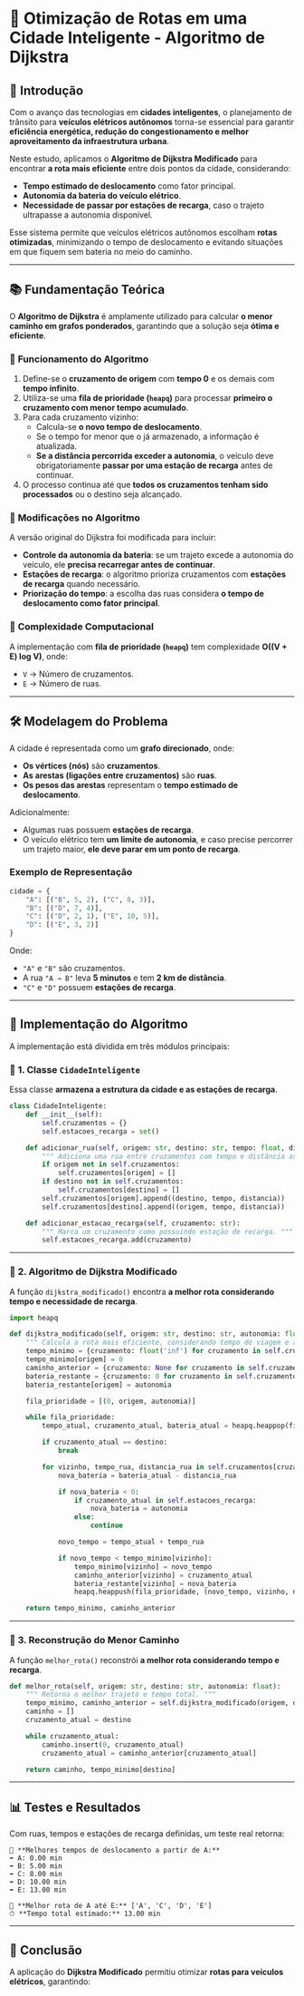 # 🚗 **Otimização de Rotas em uma Cidade Inteligente - Algoritmo de Dijkstra**

## 📖 **Introdução**

Com o avanço das tecnologias em **cidades inteligentes**, o planejamento de trânsito para **veículos elétricos autônomos** torna-se essencial para garantir **eficiência energética, redução do congestionamento e melhor aproveitamento da infraestrutura urbana**. 

Neste estudo, aplicamos o **Algoritmo de Dijkstra Modificado** para encontrar **a rota mais eficiente** entre dois pontos da cidade, considerando:
- **Tempo estimado de deslocamento** como fator principal.
- **Autonomia da bateria do veículo elétrico**.
- **Necessidade de passar por estações de recarga**, caso o trajeto ultrapasse a autonomia disponível.

Esse sistema permite que veículos elétricos autônomos escolham **rotas otimizadas**, minimizando o tempo de deslocamento e evitando situações em que fiquem sem bateria no meio do caminho.

---

## 📚 **Fundamentação Teórica**

O **Algoritmo de Dijkstra** é amplamente utilizado para calcular **o menor caminho em grafos ponderados**, garantindo que a solução seja **ótima e eficiente**.

### 🔹 **Funcionamento do Algoritmo**
1. Define-se o **cruzamento de origem** com **tempo 0** e os demais com **tempo infinito**.
2. Utiliza-se uma **fila de prioridade (`heapq`)** para processar **primeiro o cruzamento com menor tempo acumulado**.
3. Para cada cruzamento vizinho:
   - Calcula-se **o novo tempo de deslocamento**.
   - Se o tempo for menor que o já armazenado, a informação é atualizada.
   - **Se a distância percorrida exceder a autonomia**, o veículo deve obrigatoriamente **passar por uma estação de recarga** antes de continuar.
4. O processo continua até que **todos os cruzamentos tenham sido processados** ou o destino seja alcançado.

### 🔹 **Modificações no Algoritmo**
A versão original do Dijkstra foi modificada para incluir:
- **Controle da autonomia da bateria**: se um trajeto excede a autonomia do veículo, ele **precisa recarregar antes de continuar**.
- **Estações de recarga**: o algoritmo prioriza cruzamentos com **estações de recarga** quando necessário.
- **Priorização do tempo**: a escolha das ruas considera **o tempo de deslocamento como fator principal**.

### 🔹 **Complexidade Computacional**
A implementação com **fila de prioridade (`heapq`)** tem complexidade **O((V + E) log V)**, onde:
- `V` → Número de cruzamentos.
- `E` → Número de ruas.

---

## 🛠 **Modelagem do Problema**

A cidade é representada como um **grafo direcionado**, onde:
- **Os vértices (nós)** são **cruzamentos**.
- **As arestas (ligações entre cruzamentos)** são **ruas**.
- **Os pesos das arestas** representam o **tempo estimado de deslocamento**.

Adicionalmente:
- Algumas ruas possuem **estações de recarga**.
- O veículo elétrico tem **um limite de autonomia**, e caso precise percorrer um trajeto maior, **ele deve parar em um ponto de recarga**.

### **Exemplo de Representação**
```python
cidade = {
    "A": [("B", 5, 2), ("C", 8, 3)],
    "B": [("D", 7, 4)],
    "C": [("D", 2, 1), ("E", 10, 5)],
    "D": [("E", 3, 2)]
}
```
Onde:
- `"A"` e `"B"` são cruzamentos.
- A rua `"A → B"` leva **5 minutos** e tem **2 km de distância**.
- `"C"` e `"D"` possuem **estações de recarga**.

---

## 🚀 **Implementação do Algoritmo**

A implementação está dividida em três módulos principais:

### 🔹 **1. Classe `CidadeInteligente`**
Essa classe **armazena a estrutura da cidade e as estações de recarga**.

```python
class CidadeInteligente:
    def __init__(self):
        self.cruzamentos = {}
        self.estacoes_recarga = set()

    def adicionar_rua(self, origem: str, destino: str, tempo: float, distancia: float):
        """ Adiciona uma rua entre cruzamentos com tempo e distância associada. """
        if origem not in self.cruzamentos:
            self.cruzamentos[origem] = []
        if destino not in self.cruzamentos:
            self.cruzamentos[destino] = []
        self.cruzamentos[origem].append((destino, tempo, distancia))
        self.cruzamentos[destino].append((origem, tempo, distancia))

    def adicionar_estacao_recarga(self, cruzamento: str):
        """ Marca um cruzamento como possuindo estação de recarga. """
        self.estacoes_recarga.add(cruzamento)
```

---

### 🔹 **2. Algoritmo de Dijkstra Modificado**
A função `dijkstra_modificado()` encontra **a melhor rota considerando tempo e necessidade de recarga**.

```python
import heapq

def dijkstra_modificado(self, origem: str, destino: str, autonomia: float):
    """ Calcula a rota mais eficiente, considerando tempo de viagem e autonomia do veículo elétrico. """
    tempo_minimo = {cruzamento: float('inf') for cruzamento in self.cruzamentos}
    tempo_minimo[origem] = 0
    caminho_anterior = {cruzamento: None for cruzamento in self.cruzamentos}
    bateria_restante = {cruzamento: 0 for cruzamento in self.cruzamentos}
    bateria_restante[origem] = autonomia

    fila_prioridade = [(0, origem, autonomia)]

    while fila_prioridade:
        tempo_atual, cruzamento_atual, bateria_atual = heapq.heappop(fila_prioridade)

        if cruzamento_atual == destino:
            break

        for vizinho, tempo_rua, distancia_rua in self.cruzamentos[cruzamento_atual]:
            nova_bateria = bateria_atual - distancia_rua

            if nova_bateria < 0:
                if cruzamento_atual in self.estacoes_recarga:
                    nova_bateria = autonomia
                else:
                    continue

            novo_tempo = tempo_atual + tempo_rua

            if novo_tempo < tempo_minimo[vizinho]:
                tempo_minimo[vizinho] = novo_tempo
                caminho_anterior[vizinho] = cruzamento_atual
                bateria_restante[vizinho] = nova_bateria
                heapq.heappush(fila_prioridade, (novo_tempo, vizinho, nova_bateria))

    return tempo_minimo, caminho_anterior
```

---

### 🔹 **3. Reconstrução do Menor Caminho**
A função `melhor_rota()` reconstrói **a melhor rota considerando tempo e recarga**.

```python
def melhor_rota(self, origem: str, destino: str, autonomia: float):
    """ Retorna o melhor trajeto e tempo total. """
    tempo_minimo, caminho_anterior = self.dijkstra_modificado(origem, destino, autonomia)
    caminho = []
    cruzamento_atual = destino

    while cruzamento_atual:
        caminho.insert(0, cruzamento_atual)
        cruzamento_atual = caminho_anterior[cruzamento_atual]

    return caminho, tempo_minimo[destino]
```

---

## 📊 **Testes e Resultados**
Com ruas, tempos e estações de recarga definidas, um teste real retorna:

```
📍 **Melhores tempos de deslocamento a partir de A:**
➡️ A: 0.00 min
➡️ B: 5.00 min
➡️ C: 8.00 min
➡️ D: 10.00 min
➡️ E: 13.00 min

🚗 **Melhor rota de A até E:** ['A', 'C', 'D', 'E']
⏱ **Tempo total estimado:** 13.00 min
```

---

## 🔎 **Conclusão**
A aplicação do **Dijkstra Modificado** permitiu otimizar **rotas para veículos elétricos**, garantindo:
